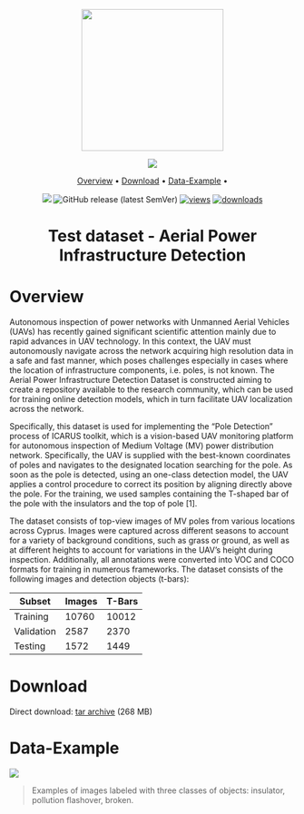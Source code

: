 <div align="center" markdown>

<img src="https://i.imgur.com/UdBujFN.png" width="250"/> <br>
  
<img src="https://github.com/supervisely-ecosystem/aerial-power-infrastructure-detection-test-dataset/assets/119248312/607bd380-eb70-4d98-adee-34d8479d100f"/> 

<p align="center">

  <a href="#overview">Overview</a> •
  <a href="#download">Download</a> •
  <a href="#data-example">Data-Example</a> •
  
</p>

[![](https://img.shields.io/badge/slack-chat-green.svg?logo=slack)](https://supervise.ly/slack) 
![GitHub release (latest SemVer)](https://img.shields.io/github/v/release/supervisely-ecosystem/aerial-power-infrastructure-detection-test-dataset)
[![views](https://app.supervise.ly/img/badges/views/supervisely-ecosystem/aerial-power-infrastructure-detection-test-dataset.png)](https://supervise.ly)
[![downloads](https://app.supervise.ly/img/badges/downloads/supervisely-ecosystem/aerial-power-infrastructure-detection-test-dataset.png)](https://supervise.ly)

# Test dataset - Aerial Power Infrastructure Detection

</div>

# Overview

Autonomous inspection of power networks with Unmanned Aerial Vehicles (UAVs) has recently gained significant scientific attention mainly due to rapid advances in UAV technology. In this context, the UAV must autonomously navigate across the network acquiring high resolution data in a safe and fast manner, which poses challenges especially in cases where the location of infrastructure components, i.e. poles, is not known. The Aerial Power Infrastructure Detection Dataset is constructed aiming to create a repository available to the research community, which can be used for training online detection models, which in turn facilitate UAV localization across the network.

Specifically, this dataset is used for implementing the “Pole Detection” process of ICARUS toolkit, which is a vision-based UAV monitoring platform for autonomous inspection of Medium Voltage (MV) power distribution network. Specifically, the UAV is supplied with the best-known coordinates of poles and navigates to the designated location searching for the pole. As soon as the pole is detected, using an one-class detection model, the UAV applies a control procedure to correct its position by aligning directly above the pole. For the training, we used samples containing the T-shaped bar of the pole with the insulators and the top of pole [1].

The dataset consists of top-view images of MV poles from various locations across Cyprus. Images were captured across different seasons to account for a variety of background conditions, such as grass or ground, as well as at different heights to account for variations in the UAV’s height during inspection. Additionally, all annotations were converted into VOC and COCO formats for training in numerous frameworks. The dataset consists of the following images and detection objects (t-bars):

| Subset       | Images  | T-Bars  |
| ------------ | ------- | ------- |
| Training     | 10760   | 10012   |
| Validation   | 2587    | 2370    |
| Testing      | 1572    | 1449    |

# Download
Direct download: [tar archive](https://github.com/supervisely-ecosystem/aerial-power-infrastructure-detection-test-dataset/releases/download/v0.9.0/Test.tar) (268 MB)

# Data-Example

<img src="https://github.com/supervisely-ecosystem/aerial-power-infrastructure-detection-train-dataset/assets/119248312/452d1126-7521-4830-b791-4f080a80d024"/>

> Examples of images labeled with three classes of objects: insulator, pollution flashover, broken.


